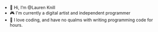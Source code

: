 - 👋 Hi, I’m @Lauren Knill
- 🎮 I'm currently a digital artist and independent programmer
- 📜 I love coding, and have no qualms with writing programming code for hours.

<!---
LaurKnill/LaurKnill is a ✨ special ✨ repository because its `README.md` (this file) appears on your GitHub profile.
You can click the Preview link to take a look at your changes.
--->
